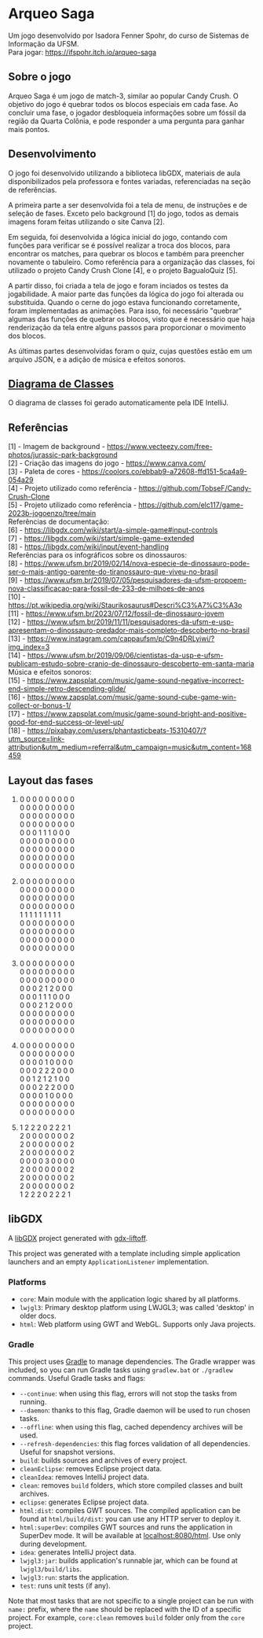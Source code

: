 # Arqueo Saga
Um jogo desenvolvido por Isadora Fenner Spohr, do curso de Sistemas de Informação da UFSM.    
Para jogar: https://ifspohr.itch.io/arqueo-saga

## Sobre o jogo
Arqueo Saga é um jogo de match-3, similar ao popular Candy Crush. O objetivo do jogo é quebrar todos os blocos especiais em cada fase. Ao concluir uma fase, o jogador desbloqueia informações sobre um fóssil da região da Quarta Colônia, e pode responder a uma pergunta para ganhar mais pontos.

## Desenvolvimento
O jogo foi desenvolvido utilizando a biblioteca libGDX, materiais de aula disponibilizados pela professora e fontes variadas, referenciadas na seção de referências.

A primeira parte a ser desenvolvida foi a tela de menu, de instruções e de seleção de fases. Exceto pelo background [1] do jogo, todos as demais imagens foram feitas utilizando o site Canva [2].

Em seguida, foi desenvolvida a lógica inicial do jogo, contando com funções para verificar se é possível realizar a troca dos blocos, para encontrar os matches, para quebrar os blocos e também para preencher novamente o tabuleiro. Como referência para a organização das classes, foi utilizado o projeto Candy Crush Clone [4], e o projeto BagualoQuiz [5].

A partir disso, foi criada a tela de jogo e foram inciados os testes da jogabilidade. A maior parte das funções da lógica do jogo foi alterada ou substituída. Quando o cerne do jogo estava funcionando corretamente, foram implementadas as animações. Para isso, foi necessário "quebrar" algumas das funções de quebrar os blocos, visto que é necessário que haja renderização da tela entre alguns passos para proporcionar o movimento dos blocos.

As últimas partes desenvolvidas foram o quiz, cujas questões estão em um arquivo JSON, e a adição de música e efeitos sonoros.

## [Diagrama de Classes](/t2paradigmas.md)

O diagrama de classes foi gerado automaticamente pela IDE IntelliJ.

## Referências
[1] - Imagem de background - https://www.vecteezy.com/free-photos/jurassic-park-background \
[2] - Criação das imagens do jogo - https://www.canva.com/ \
[3] - Paleta de cores - https://coolors.co/ebbab9-a72608-ffd151-5ca4a9-054a29 \
[4] - Projeto utilizado como referência - https://github.com/TobseF/Candy-Crush-Clone \
[5] - Projeto utilizado como referência - https://github.com/elc117/game-2023b-jogoenzo/tree/main \
Referências de documentação: \
[6] - https://libgdx.com/wiki/start/a-simple-game#input-controls \
[7] - https://libgdx.com/wiki/start/simple-game-extended \
[8] - https://libgdx.com/wiki/input/event-handling \
Referências para os infográficos sobre os dinossauros: \
[8] - https://www.ufsm.br/2019/02/14/nova-especie-de-dinossauro-pode-ser-o-mais-antigo-parente-do-tiranossauro-que-viveu-no-brasil \
[9] - https://www.ufsm.br/2019/07/05/pesquisadores-da-ufsm-propoem-nova-classificacao-para-fossil-de-233-de-milhoes-de-anos \
[10] - https://pt.wikipedia.org/wiki/Staurikosaurus#Descri%C3%A7%C3%A3o \
[11] - https://www.ufsm.br/2023/07/12/fossil-de-dinossauro-jovem \
[12] - https://www.ufsm.br/2019/11/11/pesquisadores-da-ufsm-e-usp-apresentam-o-dinossauro-predador-mais-completo-descoberto-no-brasil \
[13] - https://www.instagram.com/cappaufsm/p/C9n4DRLyiwi/?img_index=3 \
[14] - https://www.ufsm.br/2019/09/06/cientistas-da-usp-e-ufsm-publicam-estudo-sobre-cranio-de-dinossauro-descoberto-em-santa-maria \
Música e efeitos sonoros: \
[15] - https://www.zapsplat.com/music/game-sound-negative-incorrect-end-simple-retro-descending-glide/ \
[16] - https://www.zapsplat.com/music/game-sound-cube-game-win-collect-or-bonus-1/ \
[17] - https://www.zapsplat.com/music/game-sound-bright-and-positive-good-for-end-success-or-level-up/ \
[18] - https://pixabay.com/users/phantasticbeats-15310407/?utm_source=link-attribution&utm_medium=referral&utm_campaign=music&utm_content=168459 

## Layout das fases
1)  0 0 0 0 0 0 0 0 0 \
    0 0 0 0 0 0 0 0 0 \
    0 0 0 0 0 0 0 0 0 \
    0 0 0 0 0 0 0 0 0 \
    0 0 0 1 1 1 0 0 0 \
    0 0 0 0 0 0 0 0 0 \
    0 0 0 0 0 0 0 0 0 \
    0 0 0 0 0 0 0 0 0 \
    0 0 0 0 0 0 0 0 0 


2)  0 0 0 0 0 0 0 0 0 \
    0 0 0 0 0 0 0 0 0 \
    0 0 0 0 0 0 0 0 0 \
    0 0 0 0 0 0 0 0 0 \
    1 1 1 1 1 1 1 1 1 \
    0 0 0 0 0 0 0 0 0 \
    0 0 0 0 0 0 0 0 0 \
    0 0 0 0 0 0 0 0 0 \
    0 0 0 0 0 0 0 0 0 


3)  0 0 0 0 0 0 0 0 0 \
    0 0 0 0 0 0 0 0 0 \
    0 0 0 0 0 0 0 0 0 \
    0 0 0 2 1 2 0 0 0 \
    0 0 0 1 1 1 0 0 0 \
    0 0 0 2 1 2 0 0 0 \
    0 0 0 0 0 0 0 0 0 \
    0 0 0 0 0 0 0 0 0 \
    0 0 0 0 0 0 0 0 0 


4)  0 0 0 0 0 0 0 0 0  
    0 0 0 0 0 0 0 0 0  
    0 0 0 0 1 0 0 0 0  
    0 0 0 2 2 2 0 0 0  
    0 0 1 2 1 2 1 0 0  
    0 0 0 2 2 2 0 0 0  
    0 0 0 0 1 0 0 0 0  
    0 0 0 0 0 0 0 0 0  
    0 0 0 0 0 0 0 0 0


5) 1 2 2 2 0 2 2 2 1  
   2 0 0 0 0 0 0 0 2  
   2 0 0 0 0 0 0 0 2  
   2 0 0 0 0 0 0 0 2  
   0 0 0 0 3 0 0 0 0  
   2 0 0 0 0 0 0 0 2  
   2 0 0 0 0 0 0 0 2  
   2 0 0 0 0 0 0 0 2  
   1 2 2 2 0 2 2 2 1

## libGDX
A [libGDX](https://libgdx.com/) project generated with [gdx-liftoff](https://github.com/libgdx/gdx-liftoff).

This project was generated with a template including simple application launchers and an empty `ApplicationListener` implementation.

### Platforms

- `core`: Main module with the application logic shared by all platforms.
- `lwjgl3`: Primary desktop platform using LWJGL3; was called 'desktop' in older docs.
- `html`: Web platform using GWT and WebGL. Supports only Java projects.

### Gradle

This project uses [Gradle](https://gradle.org/) to manage dependencies.
The Gradle wrapper was included, so you can run Gradle tasks using `gradlew.bat` or `./gradlew` commands.
Useful Gradle tasks and flags:

- `--continue`: when using this flag, errors will not stop the tasks from running.
- `--daemon`: thanks to this flag, Gradle daemon will be used to run chosen tasks.
- `--offline`: when using this flag, cached dependency archives will be used.
- `--refresh-dependencies`: this flag forces validation of all dependencies. Useful for snapshot versions.
- `build`: builds sources and archives of every project.
- `cleanEclipse`: removes Eclipse project data.
- `cleanIdea`: removes IntelliJ project data.
- `clean`: removes `build` folders, which store compiled classes and built archives.
- `eclipse`: generates Eclipse project data.
- `html:dist`: compiles GWT sources. The compiled application can be found at `html/build/dist`: you can use any HTTP server to deploy it.
- `html:superDev`: compiles GWT sources and runs the application in SuperDev mode. It will be available at [localhost:8080/html](http://localhost:8080/html). Use only during development.
- `idea`: generates IntelliJ project data.
- `lwjgl3:jar`: builds application's runnable jar, which can be found at `lwjgl3/build/libs`.
- `lwjgl3:run`: starts the application.
- `test`: runs unit tests (if any).

Note that most tasks that are not specific to a single project can be run with `name:` prefix, where the `name` should be replaced with the ID of a specific project.
For example, `core:clean` removes `build` folder only from the `core` project.
